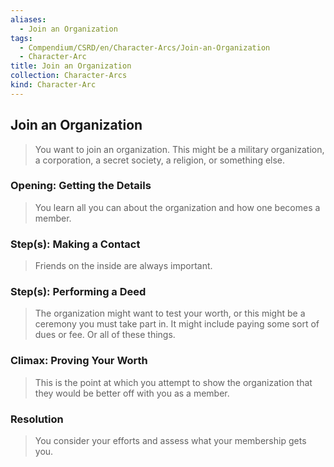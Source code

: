 ```yaml
---
aliases:
  - Join an Organization
tags:
  - Compendium/CSRD/en/Character-Arcs/Join-an-Organization
  - Character-Arc
title: Join an Organization
collection: Character-Arcs
kind: Character-Arc
---
```

## Join an Organization  
>You want to join an organization. This might be a military organization, a corporation, a secret society, a religion, or something else.  
### Opening: Getting the Details  
>You learn all you can about the organization and how one becomes a member.  
### Step(s): Making a Contact  
>Friends on the inside are always important.  
### Step(s): Performing a Deed  
>The organization might want to test your worth, or this might be a ceremony you must take part in. It might include paying some sort of dues or fee. Or all of these things.  
### Climax: Proving Your Worth  
>This is the point at which you attempt to show the organization that they would be better off with you as a member.  
### Resolution  
>You consider your efforts and assess what your membership gets you.